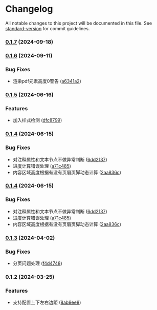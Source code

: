 # Changelog

All notable changes to this project will be documented in this file. See [standard-version](https://github.com/conventional-changelog/standard-version) for commit guidelines.

### [0.1.7](https://github.com/asdw741111/jspdf-pro/compare/v0.1.6...v0.1.7) (2024-09-18)

### [0.1.6](https://github.com/asdw741111/jspdf-pro/compare/v0.1.5...v0.1.6) (2024-09-11)


### Bug Fixes

* 渲染pdf元素高度0警告 ([a6341a2](https://github.com/asdw741111/jspdf-pro/commit/a6341a23e0d28202dac5ebabcac1b083c44e4e3f))

### [0.1.5](https://github.com/asdw741111/jspdf-pro/compare/v0.1.4...v0.1.5) (2024-06-16)


### Features

* 加入样式检测 ([dfc8799](https://github.com/asdw741111/jspdf-pro/commit/dfc8799d4d6bd1a1e0c7a5a7a86dcf7f9c04dd92))

### [0.1.4](https://github.com/asdw741111/jspdf-pro/compare/v0.1.3...v0.1.4) (2024-06-15)


### Bug Fixes

* 对注释属性和文本节点不做异常判断 ([6dd2137](https://github.com/asdw741111/jspdf-pro/commit/6dd2137e54667dc3f179dfc57aa5e382925fee10))
* 进度计算错误处理 ([a71c485](https://github.com/asdw741111/jspdf-pro/commit/a71c485595d443f5ced6eed3a1d8fba078f31eef))
* 内容区域高度根据有没有页眉页脚动态计算 ([2aa836c](https://github.com/asdw741111/jspdf-pro/commit/2aa836cfe3b4cca9df40bc542625b0a5170fb79b))

### [0.1.4](https://github.com/asdw741111/jspdf-pro/compare/v0.1.3...v0.1.4) (2024-06-15)


### Bug Fixes

* 对注释属性和文本节点不做异常判断 ([6dd2137](https://github.com/asdw741111/jspdf-pro/commit/6dd2137e54667dc3f179dfc57aa5e382925fee10))
* 进度计算错误处理 ([a71c485](https://github.com/asdw741111/jspdf-pro/commit/a71c485595d443f5ced6eed3a1d8fba078f31eef))
* 内容区域高度根据有没有页眉页脚动态计算 ([2aa836c](https://github.com/asdw741111/jspdf-pro/commit/2aa836cfe3b4cca9df40bc542625b0a5170fb79b))

### [0.1.3](https://github.com/asdw741111/jspdf-pro/compare/v0.1.2...v0.1.3) (2024-04-02)


### Bug Fixes

* 分页问题处理 ([f4d4748](https://github.com/asdw741111/jspdf-pro/commit/f4d4748a99729661c4954ae8de6e8f79d9b88bbd))

### 0.1.2 (2024-03-25)


### Features

* 支持配置上下左右边距 ([8ab9ee8](https://github.com/asdw741111/jspdf-pro/commit/8ab9ee864b33bee06d9d2f016ae7193a9e1796d9))
